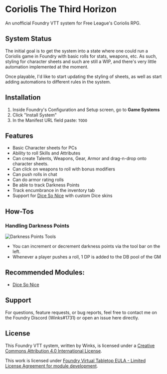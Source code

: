 # Coriolis The Third Horizon
An unofficial Foundry VTT system for Free League's Coriolis RPG.

## System Status
The initial goal is to get the system into a state where one could run a Coriolis game in Foundry with basic rolls for stats, weapons, etc. As such, styling for character sheets and such are still a WIP, and there's very little automation implemented at the moment.

Once playable, I'd like to start updating the styling of sheets, as well as start adding automations to different rules in the system.

## Installation
1. Inside Foundry's Configuration and Setup screen, go to **Game Systems**
2. Click "Install System"
3. In the Manifest URL field paste: `TODO`

## Features
- Basic Character sheets for PCs
- Ability to roll Skills and Attributes
- Can create Talents, Weapons, Gear, Armor and drag-n-drop onto character sheets.
- Can click on weapons to roll with bonus modifiers
- Can push rolls in chat
- Can do armor rating rolls
- Be able to track Darkness Points
- Track encumbrance in the inventory tab
- Support for [Dice So Nice]( https://gitlab.com/riccisi/foundryvtt-dice-so-nice) with custom Dice skins

## How-Tos

### Handling Darkness Points
![Darkness Points Tools](https://github.com/winks-vtt/yze-coriolis/raw/master/images/dp_bar.png)
- You can increment or decrement darkness points via the tool bar on the left.
- Whenever a player pushes a roll, 1 DP is added to the DB pool of the GM

## Recommended Modules:
- [Dice So Nice]( https://gitlab.com/riccisi/foundryvtt-dice-so-nice)

## Support
For questions, feature requests, or bug reports, feel free to contact me on the Foundry Discord (Winks#1731) or open an issue here directly.

## License
This Foundry VTT system, written by Winks, is licensed under a [Creative Commons Attribution 4.0 International License](https://creativecommons.org/licenses/by/4.0/).

This work is licensed under [Foundry Virtual Tabletop EULA - Limited License Agreement for module development](https://foundryvtt.com/article/license/).